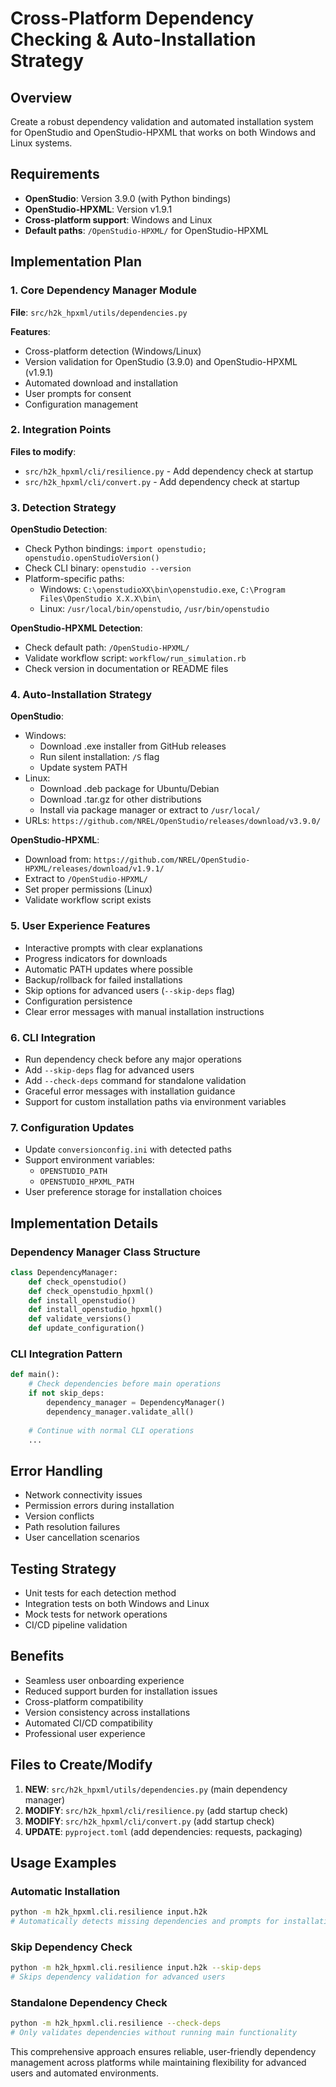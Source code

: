 # Cross-Platform Dependency Checking & Auto-Installation Strategy

## Overview
Create a robust dependency validation and automated installation system for OpenStudio and OpenStudio-HPXML that works on both Windows and Linux systems.

## Requirements
- **OpenStudio**: Version 3.9.0 (with Python bindings)
- **OpenStudio-HPXML**: Version v1.9.1
- **Cross-platform support**: Windows and Linux
- **Default paths**: `/OpenStudio-HPXML/` for OpenStudio-HPXML

## Implementation Plan

### 1. Core Dependency Manager Module
**File**: `src/h2k_hpxml/utils/dependencies.py`

**Features**:
- Cross-platform detection (Windows/Linux)
- Version validation for OpenStudio (3.9.0) and OpenStudio-HPXML (v1.9.1)
- Automated download and installation
- User prompts for consent
- Configuration management

### 2. Integration Points
**Files to modify**:
- `src/h2k_hpxml/cli/resilience.py` - Add dependency check at startup
- `src/h2k_hpxml/cli/convert.py` - Add dependency check at startup

### 3. Detection Strategy

**OpenStudio Detection**:
- Check Python bindings: `import openstudio; openstudio.openStudioVersion()`
- Check CLI binary: `openstudio --version`
- Platform-specific paths:
  - Windows: `C:\openstudioXX\bin\openstudio.exe`, `C:\Program Files\OpenStudio X.X.X\bin\`
  - Linux: `/usr/local/bin/openstudio`, `/usr/bin/openstudio`

**OpenStudio-HPXML Detection**:
- Check default path: `/OpenStudio-HPXML/`
- Validate workflow script: `workflow/run_simulation.rb`
- Check version in documentation or README files

### 4. Auto-Installation Strategy

**OpenStudio**:
- Windows: 
  - Download .exe installer from GitHub releases
  - Run silent installation: `/S` flag
  - Update system PATH
- Linux: 
  - Download .deb package for Ubuntu/Debian
  - Download .tar.gz for other distributions
  - Install via package manager or extract to `/usr/local/`
- URLs: `https://github.com/NREL/OpenStudio/releases/download/v3.9.0/`

**OpenStudio-HPXML**:
- Download from: `https://github.com/NREL/OpenStudio-HPXML/releases/download/v1.9.1/`
- Extract to `/OpenStudio-HPXML/`
- Set proper permissions (Linux)
- Validate workflow script exists

### 5. User Experience Features
- Interactive prompts with clear explanations
- Progress indicators for downloads
- Automatic PATH updates where possible
- Backup/rollback for failed installations
- Skip options for advanced users (`--skip-deps` flag)
- Configuration persistence
- Clear error messages with manual installation instructions

### 6. CLI Integration
- Run dependency check before any major operations
- Add `--skip-deps` flag for advanced users
- Add `--check-deps` command for standalone validation
- Graceful error messages with installation guidance
- Support for custom installation paths via environment variables

### 7. Configuration Updates
- Update `conversionconfig.ini` with detected paths
- Support environment variables:
  - `OPENSTUDIO_PATH`
  - `OPENSTUDIO_HPXML_PATH`
- User preference storage for installation choices

## Implementation Details

### Dependency Manager Class Structure
```python
class DependencyManager:
    def check_openstudio()
    def check_openstudio_hpxml()
    def install_openstudio()
    def install_openstudio_hpxml()
    def validate_versions()
    def update_configuration()
```

### CLI Integration Pattern
```python
def main():
    # Check dependencies before main operations
    if not skip_deps:
        dependency_manager = DependencyManager()
        dependency_manager.validate_all()
    
    # Continue with normal CLI operations
    ...
```

## Error Handling
- Network connectivity issues
- Permission errors during installation
- Version conflicts
- Path resolution failures
- User cancellation scenarios

## Testing Strategy
- Unit tests for each detection method
- Integration tests on both Windows and Linux
- Mock tests for network operations
- CI/CD pipeline validation

## Benefits
- Seamless user onboarding experience
- Reduced support burden for installation issues
- Cross-platform compatibility
- Version consistency across installations
- Automated CI/CD compatibility
- Professional user experience

## Files to Create/Modify
1. **NEW**: `src/h2k_hpxml/utils/dependencies.py` (main dependency manager)
2. **MODIFY**: `src/h2k_hpxml/cli/resilience.py` (add startup check)
3. **MODIFY**: `src/h2k_hpxml/cli/convert.py` (add startup check)
4. **UPDATE**: `pyproject.toml` (add dependencies: requests, packaging)

## Usage Examples

### Automatic Installation
```bash
python -m h2k_hpxml.cli.resilience input.h2k
# Automatically detects missing dependencies and prompts for installation
```

### Skip Dependency Check
```bash
python -m h2k_hpxml.cli.resilience input.h2k --skip-deps
# Skips dependency validation for advanced users
```

### Standalone Dependency Check
```bash
python -m h2k_hpxml.cli.resilience --check-deps
# Only validates dependencies without running main functionality
```

This comprehensive approach ensures reliable, user-friendly dependency management across platforms while maintaining flexibility for advanced users and automated environments.